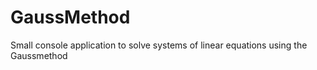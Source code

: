 # GaussMethod

Small console application to solve systems of linear equations using the Gaussmethod
